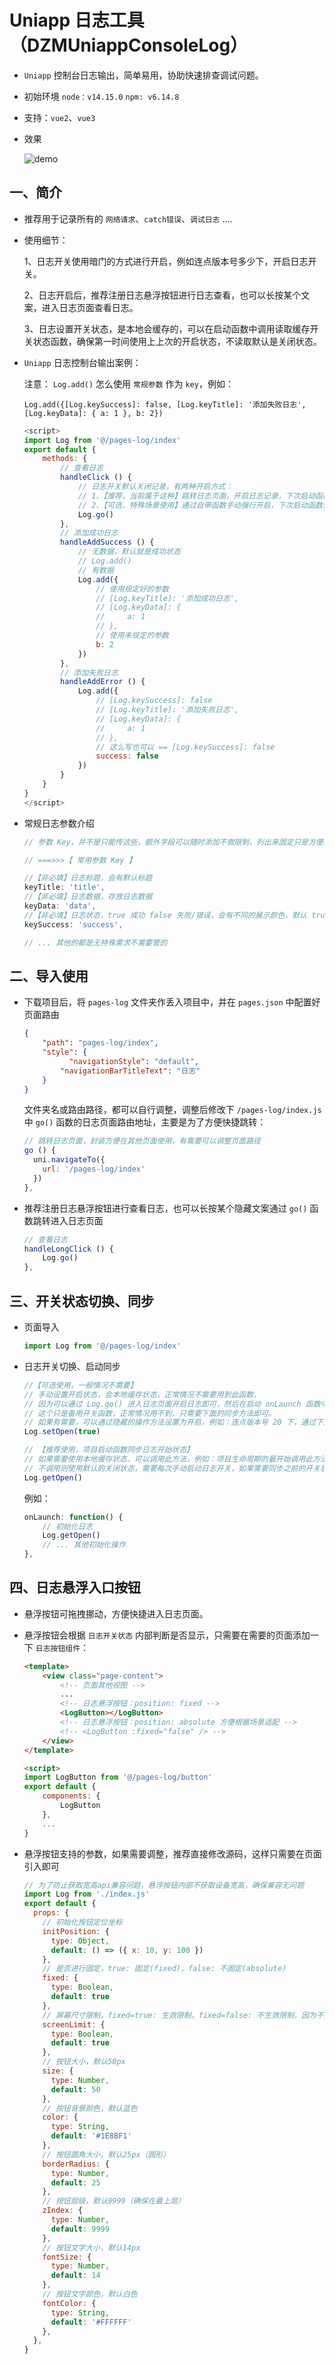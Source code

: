 # Uniapp 日志工具（DZMUniappConsoleLog）

- `Uniapp` 控制台日志输出，简单易用，协助快速排查调试问题。

- 初始环境 `node：v14.15.0` `npm: v6.14.8`

- 支持：`vue2`、`vue3`

- 效果 
  
  ![demo](demo.gif)

## 一、简介

* 推荐用于记录所有的 `网络请求`、`catch错误`、`调试日志` ....

* 使用细节：

    1、日志开关使用暗门的方式进行开启，例如连点版本号多少下，开启日志开关。
    
    2、日志开启后，推荐注册日志悬浮按钮进行日志查看，也可以长按某个文案，进入日志页面查看日志。
    
    3、日志设置开关状态，是本地会缓存的，可以在启动函数中调用读取缓存开关状态函数，确保第一时间使用上上次的开启状态，不读取默认是关闭状态。

* `Uniapp` 日志控制台输出案例：

    注意： `Log.add()` 怎么使用 `常规参数` 作为 `key`，例如：

    `Log.add({[Log.keySuccess]: false, [Log.keyTitle]: '添加失败日志', [Log.keyData]: { a: 1 }, b: 2})`
    
    ```js
    <script>
    import Log from '@/pages-log/index'
    export default {
        methods: {
            // 查看日志
            handleClick () {
                // 日志开关默认关闭记录，有两种开启方式：
                // 1、【推荐，当前属于这种】跳转日志页面，开启日志记录，下次启动函数保持同步开启状态，具体看【三、开关状态切换、同步】
                // 2、【可选，特殊场景使用】通过自带函数手动强行开启，下次启动函数保持同步开启状态，具体看【三、开关状态切换、同步】
                Log.go()
            },
            // 添加成功日志
            handleAddSuccess () {
                // 无数据，默认就是成功状态
                // Log.add()
                // 有数据
                Log.add({
                    // 使用规定好的参数
                    // [Log.keyTitle]: '添加成功日志',
                    // [Log.keyData]: {
                    //     a: 1
                    // },
                    // 使用未规定的参数
                    b: 2
                })
            },
            // 添加失败日志
            handleAddError () {
                Log.add({
                    // [Log.keySuccess]: false
                    // [Log.keyTitle]: '添加失败日志',
                    // [Log.keyData]: {
                    //     a: 1
                    // },
                    // 这么写也可以 == [Log.keySuccess]: false
                    success: false
                })
            }
        }
    }
    </script>
    ```

* 常规日志参数介绍

    ```js
    // 参数 Key，并不是只能传这些，额外字段可以随时添加不做限制，列出来固定只是方便统一管理，需要额外字段可以随意添加

    // ===>>>【 常用参数 Key 】

    //【非必填】日志标题，会有默认标题
    keyTitle: 'title',
    //【非必填】日志数据，存放日志数据
    keyData: 'data',
    //【非必填】日志状态，true 成功 false 失败/错误，会有不同的展示颜色，默认 true
    keySuccess: 'success',
    
    // ... 其他的都是无特殊需求不需要管的
    ```

## 二、导入使用

* 下载项目后，将 `pages-log` 文件夹作丢入项目中，并在 `pages.json` 中配置好页面路由

    ```json
    {
        "path": "pages-log/index",
        "style": {
			  "navigationStyle": "default",
            "navigationBarTitleText": "日志"
        }
    }
    ```
    
    文件夹名或路由路径，都可以自行调整，调整后修改下 `/pages-log/index.js` 中 `go()` 函数的日志页面路由地址，主要是为了方便快捷跳转：

    ```js
    // 跳转日志页面，封装方便在其他页面使用，有需要可以调整页面路径
    go () {
      uni.navigateTo({
        url: '/pages-log/index'
      })
    },
    ```
    
* 推荐注册日志悬浮按钮进行查看日志，也可以长按某个隐藏文案通过 `go()` 函数跳转进入日志页面

    ```js
    // 查看日志
    handleLongClick () {
        Log.go()
    },
    ```
    
## 三、开关状态切换、同步

* 页面导入

    ```js
    import Log from '@/pages-log/index'
    ```

* 日志开关切换、启动同步

    ```js
    //【可选使用，一般情况不需要】
    // 手动设置开启状态，会本地缓存状态，正常情况不需要用到此函数，
    // 因为可以通过 Log.go() 进入日志页面开启日志即可，然后在启动 onLaunch 函数中使用 Log.getOpen() 进行状态同步，则可以达到一启动日志保持开启，
    // 这个只是备用开关函数，正常情况用不到，只需要下面的同步方法即可。
    // 如果有需要，可以通过隐藏的操作方法设置为开启，例如：连点版本号 20 下，通过下面方法进行设置开启。
    Log.setOpen(true)
    
    // 【推荐使用，项目启动函数同步日志开始状态】
    // 如果需要使用本地缓存状态，可以调用此方法，例如：项目生命周期的最开始调用此方法
    // 不调用则使用默认的关闭状态，需要每次手动启动日志开关，如果需要同步之前的开关状态，这个操作只需要在启动函数里面同步一次就行了，一般都是启动的时候需要从头到尾记录到日志，例如下面的：onLaunch 函数，不需要每个页面重复去同步。
    Log.getOpen()
    ```

    例如：

    ```js
    onLaunch: function() {
        // 初始化日志
        Log.getOpen()
        // ... 其他初始化操作
    },
    ```
    
## 四、日志悬浮入口按钮

*   悬浮按钮可拖拽挪动，方便快捷进入日志页面。

*   悬浮按钮会根据 `日志开关状态` 内部判断是否显示，只需要在需要的页面添加一下 `日志按钮组件`：

    ```html
    <template>
        <view class="page-content">
            <!-- 页面其他视图 -->
            ...
            <!-- 日志悬浮按钮：position: fixed -->
            <LogButton></LogButton>
            <!-- 日志悬浮按钮：position: absolute 方便根据场景适配 -->
            <!-- <LogButton :fixed="false" /> -->
        </view>
    </template>

    <script>
    import LogButton from '@/pages-log/button'
    export default {
        components: {
            LogButton
        },
        ...
    }
    ```

*   悬浮按钮支持的参数，如果需要调整，推荐直接修改源码，这样只需要在页面引入即可

    ```js
    // 为了防止获取宽高api兼容问题，悬浮按钮内部不获取设备宽高，确保兼容无问题
    import Log from './index.js'
    export default {
      props: {
        // 初始化按钮定位坐标
        initPosition: {
          type: Object,
          default: () => ({ x: 10, y: 100 })
        },
        // 是否进行固定，true: 固定(fixed)，false: 不固定(absolute)
        fixed: {
          type: Boolean,
          default: true
        },
        // 屏幕尺寸限制，fixed=true: 生效限制，fixed=false: 不生效限制，因为不好确定父元素尺寸
        screenLimit: {
          type: Boolean,
          default: true
        },
        // 按钮大小，默认50px
        size: {
          type: Number,
          default: 50
        },
        // 按钮背景颜色，默认蓝色
        color: {
          type: String,
          default: '#1E8BF1'
        },
        // 按钮圆角大小，默认25px（圆形）
        borderRadius: {
          type: Number,
          default: 25
        },
        // 按钮层级，默认9999（确保在最上层）
        zIndex: {
          type: Number,
          default: 9999
        },
        // 按钮文字大小，默认14px
        fontSize: {
          type: Number,
          default: 14
        },
        // 按钮文字颜色，默认白色
        fontColor: {
          type: String,
          default: '#FFFFFF'
        },
      },
    }
    ```
